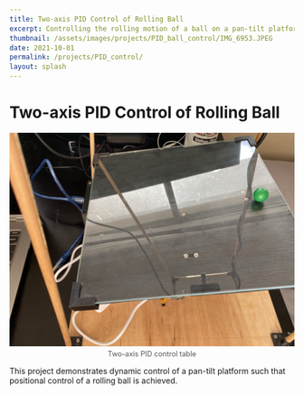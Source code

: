 ```yaml
---
title: Two-axis PID Control of Rolling Ball
excerpt: Controlling the rolling motion of a ball on a pan-tilt platform
thumbnail: /assets/images/projects/PID_ball_control/IMG_6953.JPEG
date: 2021-10-01
permalink: /projects/PID_control/
layout: splash
---
```


# Two-axis PID Control of Rolling Ball

<figure style="margin: 0 auto; display: flex; flex-direction: column; align-items: center; max-width: 600px;">
  <img src="/assets/images/projects/PID_ball_control/IMG_6953.JPEG"  
       alt="Two-axis PID control table"  
       style="width: 100%; height: auto;">
  <figcaption style="margin-top: 0.5em; font-size: 0.9em; color: #555;">
    Two-axis PID control table
  </figcaption>
</figure>

This project demonstrates dynamic control of a pan-tilt platform such that positional control of a rolling ball is achieved.




